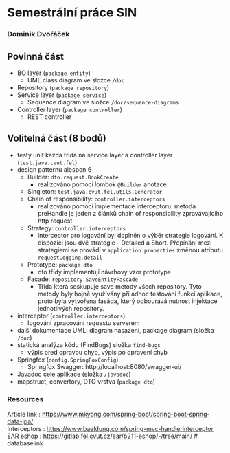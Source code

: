 # Semestrální práce SIN
### Dominik Dvořáček

## Povinná část
- BO layer (`package entity`)
    - UML class diagram ve složce `/doc`
- Repository (`package repository`)
- Service layer (`package service`)
    - Sequence diagram ve složce `/doc/sequence-diagrams`
- Controller layer (`package controller`)
    - REST controller

## Volitelná část (8 bodů)
- testy unit kazda trida na service layer a controller layer (`test.java.cvut.fel`)
- design patternu alespon 6
    - Builder: `dto.request.BookCreate`
        - realizováno pomocí lombok `@Builder` anotace
    - Singleton: `test.java.cvut.fel.utils.Generator`
    - Chain of responsibility: `controller.interceptors`
      - realizováno pomocí implementace interceptoru: metoda preHandle je jeden z 
        článků chain of responsibility zpravávajícího http request
    - Strategy: `controller.interceptors`
      - interceptor pro logování byl doplněn o výběr strategie logování.
        K dispozici jsou dvě strategie - Detailed a Short. Přepínání mezi strategiemi se provádí
        v `application.properties` změnou atributu `requestLogging.detail`
    - Prototype: `package dto`
      - dto třídy implementují návrhový vzor prototype
    - Facade: `repository.SaveEntityFascade`
        - Třida která seskupuje save metody všech repository. Tyto metody byly hojně využívány při adhoc testování 
          funkcí aplikace, proto byla vytvořena fasáda, který odbourává nutnost injektace jednotlivých repository.
- interceptor (`controller.interceptors`)
    - logování zpracování requestu serverem
- další dokumentace UML: diagram nasazení, package diagram (složka `/doc`)
- statická analýza kódu (FindBugs) složka `find-bugs`
    - výpis pred opravou chyb, výpis po opravení chyb
- Springfox (`config.SpringFoxConfig`)
    - Springfox Swagger: http://localhost:8080/swagger-ui/
- Javadoc cele aplikace (složka `/javadoc`)
- mapstruct, convertory, DTO vrstva (`package dto`)

### Resources
Article link :  https://www.mkyong.com/spring-boot/spring-boot-spring-data-jpa/  
Interceptors :  https://www.baeldung.com/spring-mvc-handlerinterceptor  
EAR eshop :     https://gitlab.fel.cvut.cz/ear/b211-eshop/-/tree/main/  #   d a t a b a s e l i n k  
 